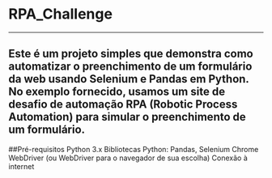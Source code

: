 # RPA_Challenge
-----
Este é um projeto simples que demonstra como automatizar o preenchimento de um formulário da web usando Selenium e Pandas em Python. No exemplo fornecido, usamos um site de desafio de automação RPA (Robotic Process Automation) para simular o preenchimento de um formulário.
-----
##Pré-requisitos
Python 3.x
Bibliotecas Python: Pandas, Selenium
Chrome WebDriver (ou WebDriver para o navegador de sua escolha)
Conexão à internet
